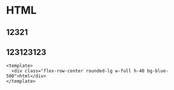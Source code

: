 <!-- ---
layoutClass: m-nav-layout
outline: [2, 3, 4]
---

<script setup>
import { NAV_DATA } from './data'
</script>
<style src="./index.scss"></style>

# 前端导航

js 测试页

<MNavLinks v-for="{title, items} in NAV_DATA" :title="title" :items="items"/>

<br /> -->
# HTML

## 12321

<!-- ![medium-zoom](/assets/js/logo.png) -->

## 123123123

```vue preview
<template>
  <div class="flex-row-center rounded-lg w-full h-40 bg-blue-500">html</div>
</template>
```

